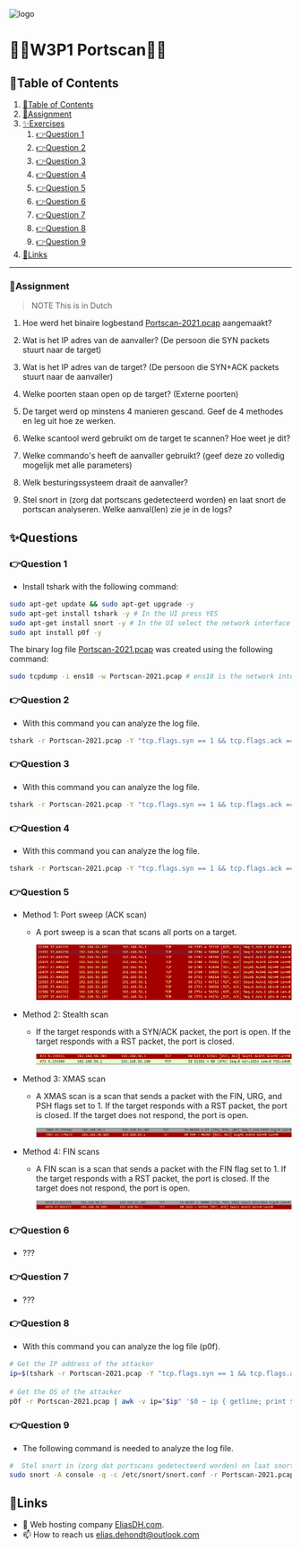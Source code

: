 ![logo](https://eliasdh.com/assets/media/images/logo-github.png)
# 💙🤍W3P1 Portscan🤍💙

## 📘Table of Contents

1. [📘Table of Contents](#📘table-of-contents)
2. [📝Assignment](#📝assignment)
3. [✨Exercises](#✨exercises)
    1. [👉Question 1](#👉question-1)
    2. [👉Question 2](#👉question-2)
    3. [👉Question 3](#👉question-3)
    4. [👉Question 4](#👉question-4)
    5. [👉Question 5](#👉question-5)
    6. [👉Question 6](#👉question-6)
    7. [👉Question 7](#👉question-7)
    8. [👉Question 8](#👉question-8)
    9. [👉Question 9](#👉question-9)
4. [🔗Links](#🔗links)

---

### 📝Assignment 
> NOTE This is in Dutch

1. Hoe werd het binaire logbestand [Portscan-2021.pcap](/source/Portscan-2021.pcap) aangemaakt?

2. Wat is het IP adres van de aanvaller? (De persoon die SYN packets stuurt naar de target)

3. Wat is het IP adres van de target? (De persoon die SYN+ACK packets stuurt naar de aanvaller)

4. Welke poorten staan open op de target? (Externe poorten)

5. De target werd op minstens 4 manieren gescand. Geef de 4 methodes en leg uit hoe ze werken.

6. Welke scantool werd gebruikt om de target te scannen? Hoe weet je dit?

7. Welke commando's heeft de aanvaller gebruikt? (geef deze zo volledig mogelijk met alle parameters)

8. Welk besturingssysteem draait de aanvaller?

9. Stel snort in (zorg dat portscans gedetecteerd worden) en laat snort de portscan analyseren. Welke aanval(len) zie je in de logs?

## ✨Questions

### 👉Question 1

- Install tshark with the following command:
```bash
sudo apt-get update && sudo apt-get upgrade -y
sudo apt-get install tshark -y # In the UI press YES
sudo apt-get install snort -y # In the UI select the network interface
sudo apt install p0f -y
```

The binary log file [Portscan-2021.pcap](/source/Portscan-2021.pcap) was created using the following command:

```bash
sudo tcpdump -i ens18 -w Portscan-2021.pcap # ens18 is the network interface (So not the same for your machine)
```

### 👉Question 2

- With this command you can analyze the log file.
```bash
tshark -r Portscan-2021.pcap -Y "tcp.flags.syn == 1 && tcp.flags.ack == 1" -T fields -e ip.src | sort | uniq -c | sort -nr | head -n 1 | awk '{print $2}'
```

### 👉Question 3

- With this command you can analyze the log file.
```bash
tshark -r Portscan-2021.pcap -Y "tcp.flags.syn == 1 && tcp.flags.ack == 1" -T fields -e ip.dst | sort | uniq -c | sort -nr | head -n 1 | awk '{print $2}'
```

### 👉Question 4

- With this command you can analyze the log file.
```bash
tshark -r Portscan-2021.pcap -Y "tcp.flags.syn == 1 && tcp.flags.ack == 1" -T fields -e tcp.srcport | sort | uniq -c | sort -nr | awk '{print $2}'
```

### 👉Question 5

- Method 1: Port sweep (ACK scan)
    - A port sweep is a scan that scans all ports on a target.

        ![Image](/Images/W3P1-Portscan-1.png)
- Method 2: Stealth scan
    - If the target responds with a SYN/ACK packet, the port is open. If the target responds with a RST packet, the port is closed.

        ![Image](/Images/W3P1-Portscan-2.png)
- Method 3: XMAS scan
    - A XMAS scan is a scan that sends a packet with the FIN, URG, and PSH flags set to 1. If the target responds with a RST packet, the port is closed. If the target does not respond, the port is open.

        ![Image](/Images/W3P1-Portscan-3.png)
- Method 4: FIN scans
    - A FIN scan is a scan that sends a packet with the FIN flag set to 1. If the target responds with a RST packet, the port is closed. If the target does not respond, the port is open.

        ![Image](/Images/W3P1-Portscan-4.png)

### 👉Question 6

- ???

### 👉Question 7

- ???

### 👉Question 8

- With this command you can analyze the log file (p0f).
```bash
# Get the IP address of the attacker
ip=$(tshark -r Portscan-2021.pcap -Y "tcp.flags.syn == 1 && tcp.flags.ack == 1" -T fields -e ip.src | sort | uniq -c | sort -nr | head -n 1 | awk '{print $2}')

# Get the OS of the attacker
p0f -r Portscan-2021.pcap | awk -v ip="$ip" '$0 ~ ip { getline; print $0 } $0 ~ /os/ { print $0 }' | awk '{print $4}' | grep -i "Windows" && echo "Windows" || echo "Linux"
```

### 👉Question 9

- The following command is needed to analyze the log file.
```bash
#  Stel snort in (zorg dat portscans gedetecteerd worden) en laat snort de portscan analyseren. Welke aanval(len) zie je in de logs?
sudo snort -A console -q -c /etc/snort/snort.conf -r Portscan-2021.pcap
```

## 🔗Links
- 👯 Web hosting company [EliasDH.com](https://eliasdh.com).
- 📫 How to reach us elias.dehondt@outlook.com